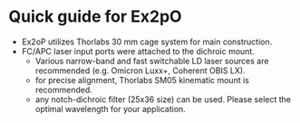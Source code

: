 # Quick guide for Ex2pO
 - Ex2oP utilizes Thorlabs 30 mm cage system for main construction.
 - FC/APC laser input ports were attached to the dichroic mount.
   - Various narrow-band and fast switchable LD laser sources are recommended (e.g. Omicron Luxx+, Coherent OBIS LX).
   - for precise alignment, Thorlabs SM05 kinematic mount is recommended.
   - any notch-dichroic filter (25x36 size) can be used. Please select the optimal wavelength for your application.
